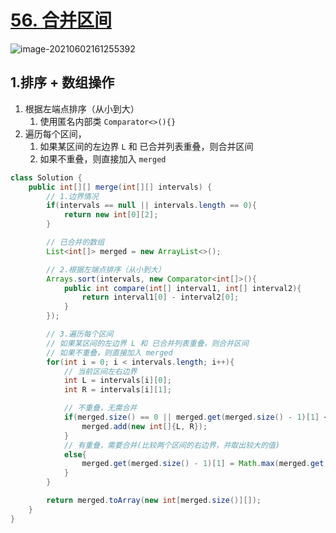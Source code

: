 # [56. 合并区间](https://leetcode-cn.com/problems/merge-intervals/)

![image-20210602161255392](https://raw.githubusercontent.com/TWDH/Leetcode-From-Zero/pictures/img/image-20210602161255392.png)

## 1.排序 + 数组操作

1. 根据左端点排序（从小到大）
   1. 使用匿名内部类 `Comparator<>(){}`
2. 遍历每个区间，
   1. 如果某区间的左边界 `L` 和 已合并列表重叠，则合并区间
   2. 如果不重叠，则直接加入 `merged`

```java
class Solution {
    public int[][] merge(int[][] intervals) {
        // 1.边界情况
        if(intervals == null || intervals.length == 0){
            return new int[0][2];
        }

        // 已合并的数组
        List<int[]> merged = new ArrayList<>();

        // 2.根据左端点排序（从小到大）
        Arrays.sort(intervals, new Comparator<int[]>(){
            public int compare(int[] interval1, int[] interval2){
                return interval1[0] - interval2[0];
            }
        });

        // 3.遍历每个区间
        // 如果某区间的左边界 L 和 已合并列表重叠，则合并区间
        // 如果不重叠，则直接加入 merged
        for(int i = 0; i < intervals.length; i++){
            // 当前区间左右边界
            int L = intervals[i][0];
            int R = intervals[i][1];

            // 不重叠，无需合并
            if(merged.size() == 0 || merged.get(merged.size() - 1)[1] < L){
                merged.add(new int[]{L, R});
            }
            // 有重叠，需要合并(比较两个区间的右边界，并取出较大的值)
            else{
                merged.get(merged.size() - 1)[1] = Math.max(merged.get(merged.size() - 1)[1], R);
            }
        }

        return merged.toArray(new int[merged.size()][]);
    }
}
```

